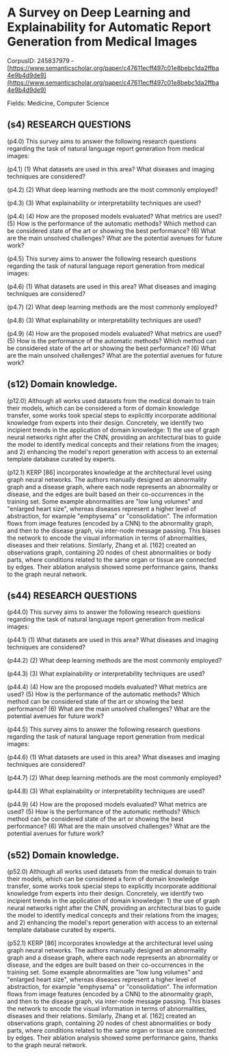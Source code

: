# A Survey on Deep Learning and Explainability for Automatic Report Generation from Medical Images

CorpusID: 245837979 - [https://www.semanticscholar.org/paper/c47611ecff497c01e8bebc1da2ffba4e9b4d9de9](https://www.semanticscholar.org/paper/c47611ecff497c01e8bebc1da2ffba4e9b4d9de9)

Fields: Medicine, Computer Science

## (s4) RESEARCH QUESTIONS
(p4.0) This survey aims to answer the following research questions regarding the task of natural language report generation from medical images:

(p4.1) (1) What datasets are used in this area? What diseases and imaging techniques are considered?

(p4.2) (2) What deep learning methods are the most commonly employed?

(p4.3) (3) What explainability or interpretability techniques are used?

(p4.4) (4) How are the proposed models evaluated? What metrics are used? (5) How is the performance of the automatic methods? Which method can be considered state of the art or showing the best performance? (6) What are the main unsolved challenges? What are the potential avenues for future work?

(p4.5) This survey aims to answer the following research questions regarding the task of natural language report generation from medical images:

(p4.6) (1) What datasets are used in this area? What diseases and imaging techniques are considered?

(p4.7) (2) What deep learning methods are the most commonly employed?

(p4.8) (3) What explainability or interpretability techniques are used?

(p4.9) (4) How are the proposed models evaluated? What metrics are used? (5) How is the performance of the automatic methods? Which method can be considered state of the art or showing the best performance? (6) What are the main unsolved challenges? What are the potential avenues for future work?
## (s12) Domain knowledge.
(p12.0) Although all works used datasets from the medical domain to train their models, which can be considered a form of domain knowledge transfer, some works took special steps to explicitly incorporate additional knowledge from experts into their design. Concretely, we identify two incipient trends in the application of domain knowledge: 1) the use of graph neural networks right after the CNN, providing an architectural bias to guide the model to identify medical concepts and their relations from the images; and 2) enhancing the model's report generation with access to an external template database curated by experts.

(p12.1) KERP [86] incorporates knowledge at the architectural level using graph neural networks. The authors manually designed an abnormality graph and a disease graph, where each node represents an abnormality or disease, and the edges are built based on their co-occurrences in the training set. Some example abnormalities are "low lung volumes" and "enlarged heart size", whereas diseases represent a higher level of abstraction, for example "emphysema" or "consolidation". The information flows from image features (encoded by a CNN) to the abnormality graph, and then to the disease graph, via inter-node message passing. This biases the network to encode the visual information in terms of abnormalities, diseases and their relations. Similarly, Zhang et al. [162] created an observations graph, containing 20 nodes of chest abnormalities or body parts, where conditions related to the same organ or tissue are connected by edges. Their ablation analysis showed some performance gains, thanks to the graph neural network.
## (s44) RESEARCH QUESTIONS
(p44.0) This survey aims to answer the following research questions regarding the task of natural language report generation from medical images:

(p44.1) (1) What datasets are used in this area? What diseases and imaging techniques are considered?

(p44.2) (2) What deep learning methods are the most commonly employed?

(p44.3) (3) What explainability or interpretability techniques are used?

(p44.4) (4) How are the proposed models evaluated? What metrics are used? (5) How is the performance of the automatic methods? Which method can be considered state of the art or showing the best performance? (6) What are the main unsolved challenges? What are the potential avenues for future work?

(p44.5) This survey aims to answer the following research questions regarding the task of natural language report generation from medical images:

(p44.6) (1) What datasets are used in this area? What diseases and imaging techniques are considered?

(p44.7) (2) What deep learning methods are the most commonly employed?

(p44.8) (3) What explainability or interpretability techniques are used?

(p44.9) (4) How are the proposed models evaluated? What metrics are used? (5) How is the performance of the automatic methods? Which method can be considered state of the art or showing the best performance? (6) What are the main unsolved challenges? What are the potential avenues for future work?
## (s52) Domain knowledge.
(p52.0) Although all works used datasets from the medical domain to train their models, which can be considered a form of domain knowledge transfer, some works took special steps to explicitly incorporate additional knowledge from experts into their design. Concretely, we identify two incipient trends in the application of domain knowledge: 1) the use of graph neural networks right after the CNN, providing an architectural bias to guide the model to identify medical concepts and their relations from the images; and 2) enhancing the model's report generation with access to an external template database curated by experts.

(p52.1) KERP [86] incorporates knowledge at the architectural level using graph neural networks. The authors manually designed an abnormality graph and a disease graph, where each node represents an abnormality or disease, and the edges are built based on their co-occurrences in the training set. Some example abnormalities are "low lung volumes" and "enlarged heart size", whereas diseases represent a higher level of abstraction, for example "emphysema" or "consolidation". The information flows from image features (encoded by a CNN) to the abnormality graph, and then to the disease graph, via inter-node message passing. This biases the network to encode the visual information in terms of abnormalities, diseases and their relations. Similarly, Zhang et al. [162] created an observations graph, containing 20 nodes of chest abnormalities or body parts, where conditions related to the same organ or tissue are connected by edges. Their ablation analysis showed some performance gains, thanks to the graph neural network.
